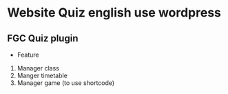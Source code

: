 # Website Quiz english use wordpress

## FGC Quiz plugin

* Feature

1. Manager class
1. Manger timetable
1. Manager game (to use shortcode)

